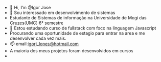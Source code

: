 - 👋 Hi, I’m @Igor Jose
- 👀 Sou interessado em desenvolvimento de sistemas
- Estudante de Sistemas de informação na Universidade de Mogi das Cruzes(UMC) 6° semestre
- 🌱 Estou estudando curso de fullstack com foco na linguagem Javascript
- Procurando uma oportunidade de estagio para entrar na area e me desenvolver cada vez mais.
- 📫 email:igorj_lopes@hotmail.com 
- A maioria dos meus projetos foram desenvolvidos em cursos 
- 

